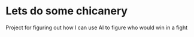# Lets do some chicanery

Project for figuring out how I can use AI to figure who would win in a fight
